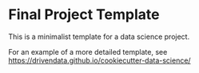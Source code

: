 # Final Project Template

This is a minimalist template for a data science project. 

For an example of a more detailed template, see https://drivendata.github.io/cookiecutter-data-science/
